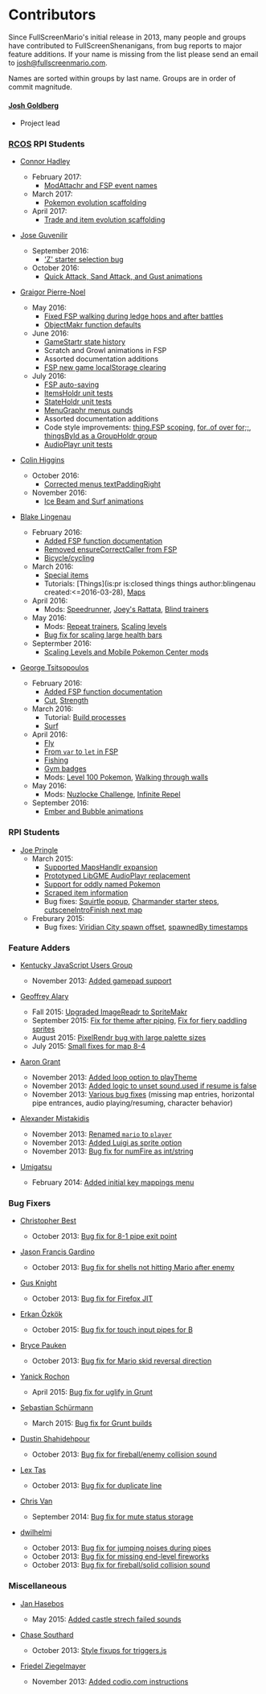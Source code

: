 # Contributors

Since FullScreenMario's initial release in 2013, many people and groups have contributed to FullScreenShenanigans, from bug reports to major feature additions. If your name is missing from the list please send an email to [josh@fullscreenmario.com](mailto:josh@fullscreenmario.com).

Names are sorted within groups by last name. Groups are in order of commit magnitude.

#### [Josh Goldberg](http://github.com/JoshuaKGoldberg)
* Project lead

### [RCOS](https://rcos.io/projects/JoshuaKGoldberg/FullScreenPokemon/profile) RPI Students

* [Connor Hadley](https://github.com/syo)
    * February 2017:
        * [ModAttachr and FSP event names](https://github.com/FullScreenShenanigans/FullScreenPokemon/pull/424)
    * March 2017:
        * [Pokemon evolution scaffolding](https://github.com/fullscreenshenanigans/fullscreenpokemon/pulls?utf8=%E2%9C%93&q=is%3Apr%20author%3Asyo%20%20evolution)
    * April 2017:
        * [Trade and item evolution scaffolding](https://github.com/FullScreenShenanigans/FullScreenPokemon/pull/456)
* [Jose Guvenilir](https://github.com/guvjose)
    * September 2016:
        * ['Z' starter selection bug](https://github.com/FullScreenShenanigans/FullScreenPokemon/pull/337)
    * October 2016:
        * [Quick Attack, Sand Attack, and Gust animations](https://github.com/FullScreenShenanigans/FullScreenPokemon/pulls?utf8=%E2%9C%93&q=is%3Apr%20author%3Aguvjose%20animation)
* [Graigor Pierre-Noel](https://github.com/gpnoel)
    * May 2016:
        * [Fixed FSP walking during ledge hops and after battles](https://github.com/FullScreenShenanigans/FullScreenPokemon/pull/272)
        * [ObjectMakr function defaults](https://github.com/FullScreenShenanigans/ObjectMakr/issues/10)
    * June 2016:
        * [GameStartr state history](https://github.com/FullScreenShenanigans/FullScreenPokemon/pull/275)
        * Scratch and Growl animations in FSP
        * Assorted documentation additions
        * [FSP new game localStorage clearing](https://github.com/FullScreenShenanigans/FullScreenPokemon/pull/281)
    * July 2016:
        * [FSP auto-saving](https://github.com/FullScreenShenanigans/FullScreenPokemon/pull/287)
        * [ItemsHoldr unit tests](https://github.com/FullScreenShenanigans/ItemsHoldr/pull/16)
        * [StateHoldr unit tests](https://github.com/FullScreenShenanigans/StateHoldr/pull/3)
        * [MenuGraphr menus ounds](https://github.com/FullScreenShenanigans/FullScreenPokemon/issues/117)
        * Assorted documentation additions
        * Code style improvements: [thing.FSP scoping](https://github.com/FullScreenShenanigans/FullScreenPokemon/pull/285), [for..of over for;;](https://github.com/FullScreenShenanigans/FullScreenPokemon/pull/286), [thingsById as a GroupHoldr group](https://github.com/FullScreenShenanigans/FullScreenPokemon/pull/290)
        * [AudioPlayr unit tests](https://github.com/FullScreenShenanigans/AudioPlayr/pull/7/files)

* [Colin Higgins](https://github.com/ColinEHiggins)
    * October 2016:
        * [Corrected menus textPaddingRight](https://github.com/FullScreenShenanigans/FullScreenPokemon/pull/335)
    * November 2016:
        * [Ice Beam and Surf animations](https://github.com/fullscreenshenanigans/fullscreenpokemon/pulls?utf8=%E2%9C%93&q=is%3Apr%20author%3AColinEHiggins%20animation)

* [Blake Lingenau](https://github.com/blingenau)
    * February 2016:
        * [Added FSP function documentation](https://github.com/FullScreenShenanigans/FullScreenPokemon/pull/136)
        * [Removed ensureCorrectCaller from FSP](https://github.com/FullScreenShenanigans/FullScreenPokemon/pull/148)
        * [Bicycle/cycling](https://github.com/FullScreenShenanigans/FullScreenPokemon/pulls?utf8=%E2%9C%93&q=is%3Apr+is%3Aclosed+author%3Ablingenau+cycling)
    * March 2016:
        * [Special items](https://github.com/FullScreenShenanigans/FullScreenPokemon/pull/184)
        * Tutorials: [Things](is:pr is:closed things things author:blingenau created:<=2016-03-28), [Maps](https://github.com/FullScreenShenanigans/Documentation/pull/10)
    * April 2016:
        * Mods: [Speedrunner](https://github.com/FullScreenShenanigans/FullScreenPokemon/pull/238), [Joey's Rattata](https://github.com/FullScreenShenanigans/FullScreenPokemon/pull/246), [Blind trainers](https://github.com/FullScreenShenanigans/FullScreenPokemon/pull/253)
    * May 2016:
        * Mods: [Repeat trainers](https://github.com/FullScreenShenanigans/FullScreenPokemon/pull/262), [Scaling levels](https://github.com/FullScreenShenanigans/FullScreenPokemon/pull/265)
        * [Bug fix for scaling large health bars](https://github.com/FullScreenShenanigans/FullScreenPokemon/pull/267)
    * Septermber 2016:
        * [Scaling Levels and Mobile Pokemon Center mods](https://github.com/FullScreenShenanigans/FullScreenPokemon/pulls?utf8=%E2%9C%93&q=is%3Apr%20author%3Ablingenau%20scaling%20OR%20mobile)

* [George Tsitsopoulos](https://github.com/tsitsop)
    * February 2016:
        * [Added FSP function documentation](https://github.com/FullScreenShenanigans/FullScreenPokemon/pull/147)
        * [Cut](https://github.com/FullScreenShenanigans/FullScreenPokemon/pull/177), [Strength](https://github.com/FullScreenShenanigans/FullScreenPokemon/pull/185)
    * March 2016:
        * Tutorial: [Build processes](https://github.com/FullScreenShenanigans/FullScreenPokemon/pull/185)
        * [Surf](https://github.com/FullScreenShenanigans/FullScreenPokemon/pull/190)
    * April 2016:
        * [Fly](https://github.com/FullScreenShenanigans/FullScreenPokemon/pull/196)
        * [From `var` to `let` in FSP](https://github.com/FullScreenShenanigans/FullScreenPokemon/pull/224)
        * [Fishing](https://github.com/FullScreenShenanigans/FullScreenPokemon/pulls?utf8=%E2%9C%93&q=is%3Apr+is%3Aclosed+author%3Atsitsop+fishing)
        * [Gym badges](https://github.com/FullScreenShenanigans/FullScreenPokemon/pull/234)
        * Mods: [Level 100 Pokemon](https://github.com/FullScreenShenanigans/FullScreenPokemon/pull/239), [Walking through walls](https://github.com/FullScreenShenanigans/FullScreenPokemon/pull/250)
    * May 2016:
        * Mods: [Nuzlocke Challenge](https://github.com/FullScreenShenanigans/FullScreenPokemon/pull/256), [Infinite Repel](https://github.com/FullScreenShenanigans/FullScreenPokemon/pull/260)
    * September 2016:
        * [Ember and Bubble animations](https://github.com/FullScreenShenanigans/FullScreenPokemon/pulls?q=is%3Apr+ember+OR+bubble+is%3Aclosed)

### RPI Students

* [Joe Pringle](https://github.com/joechip504)
    * March 2015:
        * [Supported MapsHandlr expansion](https://github.com/FullScreenShenanigans/FullScreenPokemon/commits?author=joechip504)
        * [Prototyped LibGME AudioPlayr replacement](https://github.com/FullScreenShenanigans/FullScreenPokemon/commits/master?author=joechip504)
        * [Support for oddly named Pokemon](https://github.com/FullScreenShenanigans/FullScreenPokemon/commit/87909ceafb8f53d61e5b93889d5fd09ca2cd8894)
        * [Scraped item information](https://github.com/FullScreenShenanigans/FullScreenPokemon/commit/738aa73e09cb3cd04a25873186168f037bf735ad)
        * Bug fixes: [Squirtle popup](https://github.com/FullScreenShenanigans/FullScreenPokemon/commit/49b432bce3f570e520c0844172eba44b0be57f7e), [Charmander starter steps](https://github.com/FullScreenShenanigans/FullScreenPokemon/commit/418d06a87962a1004092f0107f7e6b19477d704e), [cutsceneIntroFinish next map](https://github.com/FullScreenShenanigans/FullScreenPokemon/commit/dd0049641b27570541d08d0a92f789dbddba6c0f)
    * Freburary 2015:
        * Bug fixes: [Viridian City spawn offset](https://github.com/FullScreenShenanigans/FullScreenPokemon/commit/3ed0017bb05a1d2295e5cdb4522ec3a1decced70), [spawnedBy timestamps](https://github.com/FullScreenShenanigans/FullScreenPokemon/commit/68a82fa6e5e420d92c64d593f91764976b292471)


### Feature Adders

* [Kentucky JavaScript Users Group](http://kyjsug.org/)
    * November 2013: [Added gamepad support](https://github.com/JoshuaKGoldberg/Old-Deleted-FullScreenMario/pull/91)

* [Geoffrey Alary](https://github.com/Geoffrey-A)
    * Fall 2015: [Upgraded ImageReadr to SpriteMakr](https://github.com/FullScreenShenanigans/SpriteMakr)
    * September 2015: [Fix for theme after piping](https://github.com/FullScreenShenanigans/FullScreenMario/pull/300), [Fix for fiery paddling sprites](https://github.com/FullScreenShenanigans/FullScreenMario/pull/301)
    * August 2015: [PixelRendr bug with large palette sizes](https://github.com/FullScreenShenanigans/FullScreenMario/pull/297)
    * July 2015: [Small fixes for map 8-4](https://github.com/FullScreenShenanigans/FullScreenMario/pull/283)

* [Aaron Grant](https://github.com/blamonet)
    * November 2013: [Added loop option to playTheme](https://github.com/JoshuaKGoldberg/Old-Deleted-FullScreenMario/commit/6f370aa9852a75b45bd80b996b913a31ae0cf3db)
    * November 2013: [Added logic to unset sound.used if resume is false](https://github.com/JoshuaKGoldberg/Old-Deleted-FullScreenMario/commit/abdf9893414cefb43a8377dd1d671a7a8031d2f4)
    * November 2013: [Various bug fixes](https://github.com/JoshuaKGoldberg/Old-Deleted-FullScreenMario/commits?author=blamonet) (missing map entries, horizontal pipe entrances, audio playing/resuming, character behavior)

* [Alexander Mistakidis](https://github.com/aamistak)
    * November 2013: [Renamed `mario` to `player`](https://github.com/JoshuaKGoldberg/Old-Deleted-FullScreenMario/commits?author=aamistak)
    * November 2013: [Added Luigi as sprite option](https://github.com/JoshuaKGoldberg/Old-Deleted-FullScreenMario/commits?author=aamistak)
    * November 2013: [Bug fix for numFire as int/string](https://github.com/JoshuaKGoldberg/Old-Deleted-FullScreenMario/commit/4524bbc6c2122fd010d0ab43c9c3ea1beac6ccd4)

* [Umigatsu](https://github.com/Umigatsu)
    * February 2014: [Added initial key mappings menu](https://github.com/JoshuaKGoldberg/Old-Deleted-FullScreenMario/commits?author=Umigatsu)


### Bug Fixers

* [Christopher Best](https://github.com/sirctseb)
    * October 2013: [Bug fix for 8-1 pipe exit point](https://github.com/JoshuaKGoldberg/Old-Deleted-FullScreenMario/commit/85693eec817e47169e774011129d7fd195200e14)

* [Jason Francis Gardino](https://github.com/halfspiral)
    * October 2013: [Bug fix for shells not hitting Mario after enemy](https://github.com/JoshuaKGoldberg/Old-Deleted-FullScreenMario/commit/b2145925fb18bcf0226dee57c889af31dfc966be)

* [Gus Knight](https://github.com/waddlesplash)
    * October 2013: [Bug fix for Firefox JIT](https://github.com/JoshuaKGoldberg/Old-Deleted-FullScreenMario/commit/f91ec89f05ae4cbd86dc19c4228b5b603394f3c9)

* [Erkan Özkök](https://github.com/nozkok)
    * October 2015: [Bug fix for touch input pipes for B](https://github.com/FullScreenShenanigans/FullScreenMario/pull/318)

* [Bryce Pauken](https://github.com/brycepauken)
    * October 2013: [Bug fix for Mario skid reversal direction](https://github.com/JoshuaKGoldberg/Old-Deleted-FullScreenMario/commit/e9889a5814d9773d5642b3c89a8550028f99779f)

* [Yanick Rochon](https://github.com/yanickrochon)
    * April 2015: [Bug fix for uglify in Grunt](https://github.com/FullScreenShenanigans/FullScreenMario/commits?author=yanickrochon) 

* [Sebastian Schürmann](https://github.com/sebs)
    * March 2015: [Bug fix for Grunt builds](https://github.com/FullScreenShenanigans/FullScreenMario/commits?author=sebs)

* [Dustin Shahidehpour](https://github.com/dshahidehpour)
    * October 2013: [Bug fix for fireball/enemy collision sound](https://github.com/JoshuaKGoldberg/Old-Deleted-FullScreenMario/commit/a3170090a631fc143510f21d30a770552a12e2ad)

* [Lex Tas](https://github.com/creative-mind)
    * October 2013: [Bug fix for duplicate line](https://github.com/JoshuaKGoldberg/Old-Deleted-FullScreenMario/commits?author=creative-mind)

* [Chris Van](https://github.com/cvan)
    * September 2014: [Bug fix for mute status storage](https://github.com/FullScreenShenanigans/FullScreenMario/commits?author=cvan)

* [dwilhelmi](https://github.com/dwilhelmi)
    * October 2013: [Bug fix for jumping noises during pipes](https://github.com/JoshuaKGoldberg/Old-Deleted-FullScreenMario/commit/31de10f57df488d617a8388636a3bc99e2b89ac0)
    * October 2013: [Bug fix for missing end-level fireworks](https://github.com/JoshuaKGoldberg/Old-Deleted-FullScreenMario/commit/f32d6e7453ef30a60de37a5e0bd6bfc8d484c9ee)
    * October 2013: [Bug fix for fireball/solid collision sound](https://github.com/JoshuaKGoldberg/Old-Deleted-FullScreenMario/commit/f32d6e7453ef30a60de37a5e0bd6bfc8d484c9ee) 


### Miscellaneous

* [Jan Hasebos](https://github.com/janjtv)
    * May 2015: [Added castle strech failed sounds](https://github.com/FullScreenShenanigans/FullScreenMario/commits?author=janjtv)

* [Chase Southard](https://github.com/chaserx)
    * October 2013: [Style fixups for triggers.js](https://github.com/JoshuaKGoldberg/Old-Deleted-FullScreenMario/commit/9fd72bcbdc24d15534688c911d8e4dce846a85d8)

* [Friedel Ziegelmayer](https://github.com/Dignifiedquire)
    * November 2013: [Added codio.com instructions](https://github.com/JoshuaKGoldberg/Old-Deleted-FullScreenMario/commit/01e73aeb6b2b6b91c79fbb9c268b7100b01ebd3e)
